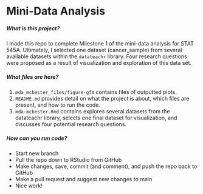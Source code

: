 
# Mini-Data Analysis

##### What is this project?

I made this repo to complete Milestone 1 of the mini-data analysis for STAT 545A. Ultimately, I selected one dataset (cancer_sample) from several available datasets within the ```datateachr``` library. Four research questions were proposed as a result of visualization and exploration of this data set. 

##### What files are here?

1. ```mda_mchester_files/figure-gfm``` contains files of outputted plots.
2. ```README.md``` provides detail on what the project is about, which files are present, and how to run the code.
3. ```mda-mchester.Rmd``` contains explores several datasets from the datateachr library, selects one final dataset for visualization, and discusses four potential research questions.

##### How can you run code?

- Start new branch
- Pull the repo down to RStudio from GitHub
- Make changes, save, commit (and comment), and push the repo back to GitHub
- Make a pull request and suggest new changes to main
- Nice work!
